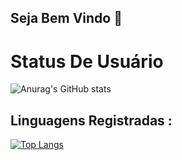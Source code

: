 ## Seja Bem Vindo 👋
# Status De Usuário 
![Anurag's GitHub stats](https://github-readme-stats.vercel.app/api?username=LuizMarcos-OS&show_icons=true&theme=highcontrast)
## Linguagens Registradas :
[![Top Langs](https://github-readme-stats.vercel.app/api/top-langs/?username=LuizMarcos-OS&layout=compact)](https://github.com/anuraghazra/github-readme-stats)
##
